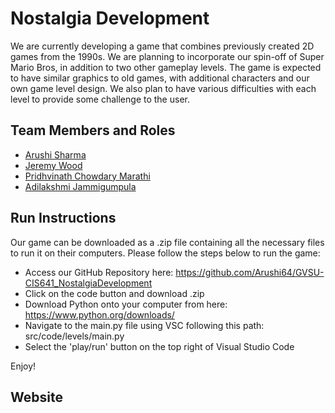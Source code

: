 # Nostalgia Development

We are currently developing a game that combines previously created 2D games from the 1990s. We are planning to incorporate our spin-off of Super Mario Bros, in addition to two other gameplay levels. The game is expected to have similar graphics to old games, with additional characters and our own game level design. We also plan to have various difficulties with each level to provide some challenge to the user.

## Team Members and Roles

* [Arushi Sharma](https://github.com/Arushi64/-CIS641-HW2-Sharma) 
* [Jeremy Wood](https://github.com/woodjer18/CIS641-HW2-Wood.git)
* [Pridhvinath Chowdary Marathi](https://github.com/Pridhvi2297/CIS641-HW2-Marathi)
* [Adilakshmi Jammigumpula](https://github.com/adi798915/641-Hw2-jammigumpula)


## Run Instructions


Our game can be downloaded as a .zip file containing all the necessary files to run it on their computers. Please follow the steps below to run the game:
* Access our GitHub Repository here: https://github.com/Arushi64/GVSU-CIS641_NostalgiaDevelopment
* Click on the code button and download .zip
* Download Python onto your computer from here: https://www.python.org/downloads/
* Navigate to the main.py file using VSC following this path: src/code/levels/main.py
* Select the 'play/run' button on the top right of Visual Studio Code

Enjoy!

## Website
